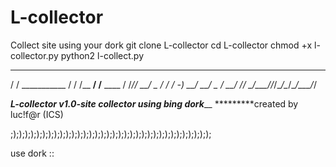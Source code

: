 # L-collector
Collect site using your dork 
git clone L-collector
cd L-collector
chmod +x l-collector.py
python2 l-collect.py
__               ____        __
  / / ___________  / / /__ ____/ /____  ____
 / /_/___/ __/ _ \/ / / -_) __/ __/ _ \/ __/
/____/   \__/\___/_/_/\__/\__/\__/\___/_/

   _______L-collector v1.0-site collector using bing dork_________
                         *********created by luc!f@r (ICS)

;););););););););););););););););););););););););););););););););););

 use dork  ::

